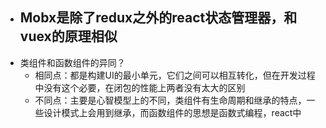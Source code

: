 - Mobx是除了redux之外的react状态管理器，和vuex的原理相似
	-
- 类组件和函数组件的异同？
	- 相同点：都是构建UI的最小单元，它们之间可以相互转化，但在开发过程中没有这个必要，在闭包的性能上两者没有太大的区别
	- 不同点：主要是心智模型上的不同，类组件有生命周期和继承的特点，一些设计模式上会用到继承，而函数组件的思想是函数式编程，react中